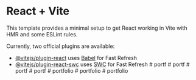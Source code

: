 # React + Vite

This template provides a minimal setup to get React working in Vite with HMR and some ESLint rules.

Currently, two official plugins are available:

- [@vitejs/plugin-react](https://github.com/vitejs/vite-plugin-react/blob/main/packages/plugin-react/README.md) uses [Babel](https://babeljs.io/) for Fast Refresh
- [@vitejs/plugin-react-swc](https://github.com/vitejs/vite-plugin-react-swc) uses [SWC](https://swc.rs/) for Fast Refresh
#   p o r t f  
 #   p o r t f  
 #   p o r t f  
 #   p o r t f  
 #   p o r t f o l i o  
 #   p o r t f o l i o  
 #   p o r t f o l i o  
 
